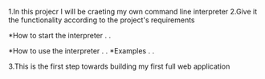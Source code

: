 1.In this projecr I will be craeting my own command line interpreter
2.Give it the functionality according to the project's requirements

   *How to start the interpreter
      .
      .

   *How to use the interpreter
      .
      .
   *Examples
      .
      .

3.This is the first step towards building my first full web application
